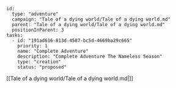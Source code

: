 
```RpgManager4
id: 
  type: "adventure"
  campaign: "Tale of a dying world/Tale of a dying world.md"
  parent: "Tale of a dying world/Tale of a dying world.md"
  positionInParent: 3
tasks: 
  - id: "191ad616-813d-4587-bc5d-4669ba29c665"
    priority: 1
    name: "Complete Adventure"
    description: "Complete Adventure The Nameless Season"
    type: "creation"
    status: "proposed"
```

[[Tale of a dying world/Tale of a dying world.md|]]